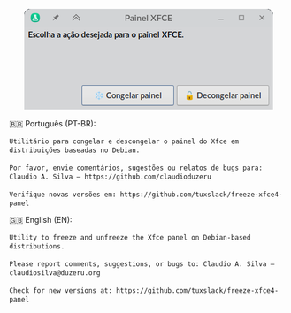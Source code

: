 
<p align="center">

  <img src="https://github.com/tuxslack/freeze-xfce4-panel/blob/bc44dea4d7bcea5d9c7452b4a3d2c2352d358196/usr/share/doc/freeze-xfce4-panel/freeze-xfce4-panel.png?raw=true" alt="freeze-xfce4-panel" />

</p>

🇧🇷 Português (PT-BR):

    Utilitário para congelar e descongelar o painel do Xfce em distribuições baseadas no Debian.

    Por favor, envie comentários, sugestões ou relatos de bugs para: Claudio A. Silva — https://github.com/claudioduzeru

    Verifique novas versões em: https://github.com/tuxslack/freeze-xfce4-panel

🇬🇧 English (EN):

    Utility to freeze and unfreeze the Xfce panel on Debian-based distributions.

    Please report comments, suggestions, or bugs to: Claudio A. Silva — claudiosilva@duzeru.org

    Check for new versions at: https://github.com/tuxslack/freeze-xfce4-panel

